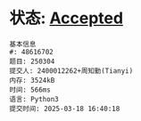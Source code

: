 # 状态: [Accepted](http://xzmdsa.openjudge.cn/2025hw3/solution/48616702/)
```
基本信息
#: 48616702
题目: 250304
提交人: 2400012262+周知勤(Tianyi)
内存: 3524kB
时间: 566ms
语言: Python3
提交时间: 2025-03-18 16:40:18
```


